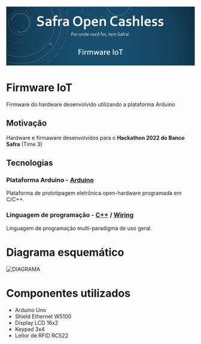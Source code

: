 ![LOGO](https://github.com/Safra-Open-Cashess/firmware-iot/blob/main/assets/github-firmware-iot.png?raw=true)

# Firmware IoT
Firmware do hardware desenvolvido utilizando a plataforma Arduino

## Motivação
Hardware e firmaware desenvolvidos para o **Hackathon 2022 do Banco Safra** (Time 3)

## Tecnologias

### Plataforma Arduino - [Arduino](https://www.arduino.cc/)
Plataforma de prototipagem eletrônica open-hardware programada em C/C++.

### Linguagem de programação - [C++](https://pt.wikipedia.org/wiki/C%2B%2B) / [Wiring](https://pt.wikipedia.org/wiki/Wiring)
Linguagem de programação multi-paradigma de uso geral.

# Diagrama esquemático
![DIAGRAMA](https://github.com/Safra-Open-Cashess/firmware-iot/tree/main/assets/schematics.png?raw=true)

# Componentes utilizados
- Arduino Uno
- Shield Ethernet W5100
- Display LCD 16x2
- Keypad 3x4
- Leitor de RFID RC522